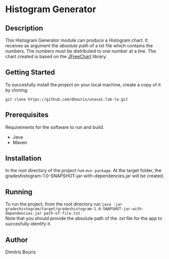 # Histogram Generator
## Description

This Histogram Generator module can produce a Histogram chart. It receives as argument the *absolute path* of a txt file which contains the numbers. The numbers must be distributed to one number at a line. The chart created is based on the [JFreeChart](https://www.jfree.org/jfreechart/) library.

## Getting Started
To succesfully install the project on your local machine, create a copy of it by cloning.

`git clone https://github.com/dbouris/unavai-lab-le.git`

## Prerequisites
Requirements for the software to run and build.
- Java
- Maven

## Installation
In the root directory of the project run `mvn package`. At the target folder, the gradeshistogram-1.0-SNAPSHOT-jar-with-dependencies.jar will be created.

## Running
To run the project, from the root directory run `java -jar gradeshistogram/target/gradeshistogram-1.0-SNAPSHOT-jar-with-dependencies.jar path-of-file.txt`
<br>
Note that you should provide the absolute path of the .txt file for the app to succesfully identify it. 

## Author
Dimitris Bouris